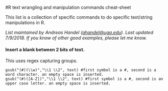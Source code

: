 #R text wrangling and manipulation commands cheat-sheet

This list is a collection of specific commands to do specific text/string manipulations in R.

*List maintained by Andreas Handel (ahandel@uga.edu). Last updated 7/9/2018.*
*If you know of other good examples, please let me know.*



#### Insert a blank between 2 bits of text.

This uses regex capturing groups.

```{r}
gsub("(#)(\\w)","\\1 \\2", text) #first symbol is a #, second is a word character. an empty space is inserted.  
gsub("(#)([A-Z])","\\1 \\2", text) #first symbol is a #, second is an upper case letter. an empty space is inserted.
```

